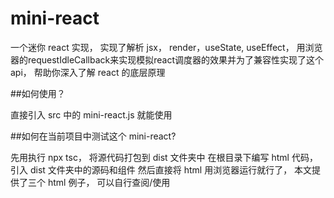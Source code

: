 # mini-react

一个迷你 react 实现， 实现了解析 jsx， render，useState, useEffect， 用浏览器的requestIdleCallback来实现模拟react调度器的效果并为了兼容性实现了这个api， 帮助你深入了解 react 的底层原理

##如何使用？

直接引入 src 中的 mini-react.js 就能使用

##如何在当前项目中测试这个 mini-react?

先用执行 npx tsc， 将源代码打包到 dist 文件夹中
在根目录下编写 html 代码， 引入 dist 文件夹中的源码和组件
然后直接将 html 用浏览器运行就行了， 本文提供了三个 html 例子， 可以自行查阅/使用
